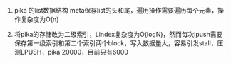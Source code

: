 1. pika 的list数据结构 meta保存list的头和尾，遍历操作需要遍历每个元素，操作复杂度为O(n)

2. 将pika的存储改为二级索引，Lindex复杂度为O(logN)，然而每次lpush需要保存第一级索引和第二个索引两个block，写入数据量大，容易引发stall，压测LPUSH，pika 20000，目前只有6000

